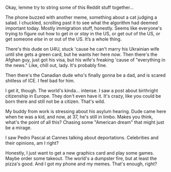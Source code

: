 Okay, lemme try to string some of this Reddit stuff together...

The phone buzzed with another meme, something about a cat judging a salad. I chuckled, scrolling past it to see what the algorithm had deemed important today. Mostly immigration stuff, honestly. Seems like everyone's trying to figure out how to get *in* or *stay* in the US, or get *out* of the US, or get someone *else* in or out of the US. It’s a whole thing.

There's this dude on U4U, stuck 'cause he can't marry his Ukrainian wife until she gets a green card, but he wants her here *now*. Then there's the Afghan guy, just got his visa, but his wife's freaking 'cause of "everything in the news." Like, chill out, lady. It's probably fine.

Then there's the Canadian dude who's finally gonna be a dad, and is scared shitless of ICE. I feel bad for him.

I get it, though. The world's kinda... intense. I saw a post about birthright citizenship in Europe. They don't even have it. It's crazy, like you could be born there and still not be a citizen. That's wild.

My buddy from work is stressing about his asylum hearing. Dude came here when he was a kid, and now, at 37, he's still in limbo. Makes you think, what's the point of all this? Chasing some "American dream" that might just be a mirage.

I saw Pedro Pascal at Cannes talking about deportations. Celebrities and their opinions, am I right?

Honestly, I just want to get a new graphics card and play some games. Maybe order some takeout. The world's a dumpster fire, but at least the pizza's good. And I got my phone and my memes. That's enough, right?